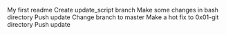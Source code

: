 My first readme
Create update_script branch
Make some changes in bash directory
Push update
Change branch to master
Make a hot fix to 0x01-git directory
Push update
